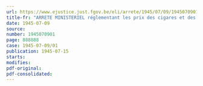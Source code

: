 ```yaml
---
url: https://www.ejustice.just.fgov.be/eli/arrete/1945/07/09/1945070901/justel
title-fr: "ARRETE MINISTERIEL réglementant les prix des cigares et des cigarillos"
date: 1945-07-09
source:
number: 1945070901
page: 888888
case: 1945-07-09/01
publication: 1945-07-15
starts:
modifies:
pdf-original:
pdf-consolidated:
---
```


